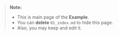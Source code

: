 > **Note:**
>
> - This is main page of the <i class="glyphicon glyphicon-book"></i> **Example**.
> - You can **delete** `01_index.md` to hide this page.
> - Also, you may keep and edit it.


